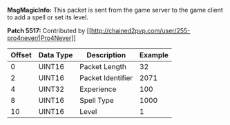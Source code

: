 **MsgMagicInfo:** This packet is sent from the game server to the game client to add a spell or set its level.

**Patch 5517:** Contributed by [[http://chained2pvp.com/user/255-pro4never/|Pro4Never]]

| Offset | Data Type | Description | Example |
|---|---|---|---|
| 0 | UINT16 | Packet Length | 32 |
| 2 | UINT16 | Packet Identifier | 2071 |
| 4 | UINT32 | Experience | 100 |
| 8 | UINT16 | Spell Type | 1000 |
| 10 | UINT16 | Level | 1 |
